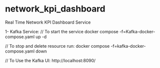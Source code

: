 # network_kpi_dashboard
Real Time Network KPI Dashboard Service

1- Kafka Service:
// To start the service
docker compose -f=Kafka-docker-compose.yaml up -d

// To stop and delete resource run: 
docker compose -f=kafka-docker-compose.yaml down

// To Use the Kafka UI:
http://localhost:8090/